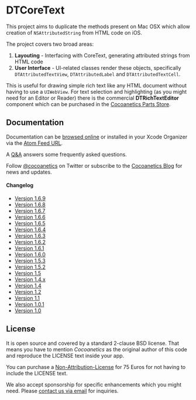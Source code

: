 DTCoreText
==========

This project aims to duplicate the methods present on Mac OSX which allow creation of `NSAttributedString` from HTML code on iOS. 

The project covers two broad areas:

1. **Layouting** - Interfacing with CoreText, generating attributed strings from HTML code
2. **User Interface** - UI-related classes render these objects, specifically `DTAttributedTextView`, `DTAttributedLabel` and `DTAttributedTextCell`.

This is useful for drawing simple rich text like any HTML document without having to use a `UIWebView`. For text selection and highlighting (as you might need for an Editor or Reader) there is the commercial **DTRichTextEditor** component which can be purchased in the [Cocoanetics Parts Store](http://www.cocoanetics.com/parts/dtrichtexteditor/).

Documentation
-------------

Documentation can be [browsed online](https://docs.cocoanetics.com/DTCoreText) or installed in your Xcode Organizer via the [Atom Feed URL](https://docs.cocoanetics.com/DTCoreText/DTCoreText.atom).

A [Q&A](http://www.cocoanetics.com/2011/08/nsattributedstringhtml-qa/) answers some frequently asked questions.

Follow [@cocoanetics](http://twitter.com/cocoanetics) on Twitter or subscribe to the [Cocoanetics Blog](http://www.cocoanetics.com) for news and updates.

#### Changelog

- [Version 1.6.9](http://www.cocoanetics.com/2013/11/dtcoretext-1-6-9/)
- [Version 1.6.8](http://www.cocoanetics.com/2013/10/dtcoretext-1-6-8/)
- [Version 1.6.7](http://www.cocoanetics.com/2013/09/dtcoretext-1-6-7/)
- [Version 1.6.6](http://www.cocoanetics.com/2013/08/dtcoretext-1-6-6/)
- [Version 1.6.5](http://www.cocoanetics.com/2013/08/dtcoretext-1-6-5/)
- [Version 1.6.4](http://www.cocoanetics.com/2013/08/dtcoretext-1-6-4/)
- [Version 1.6.3](http://www.cocoanetics.com/2013/08/dtcoretext-1-6-3-dtrichtexteditor-1-6-2/)
- [Version 1.6.2](http://www.cocoanetics.com/2013/08/dtcoretext-1-6-2/)
- [Version 1.6.1](http://www.cocoanetics.com/2013/07/dtcoretext-1-6-1/)
- [Version 1.6.0](http://www.cocoanetics.com/2013/07/dtcoretext-1-6/)
- [Version 1.5.3](http://www.cocoanetics.com/2013/06/dtcoretext-1-5-3/)
- [Version 1.5.2](http://www.cocoanetics.com/2013/05/dtcoretext-1-5-2/)
- [Version 1.5](http://www.cocoanetics.com/2013/05/rich-text-update-1-5/)
- [Version 1.4.x](http://www.cocoanetics.com/2013/04/dtcoretext-1-4-2/)
- [Version 1.4](http://www.cocoanetics.com/2013/04/rich-text-update-1-4/)
- [Version 1.2](http://www.cocoanetics.com/2013/01/dtcoretext-1-2-0/)
- [Version 1.1](http://www.cocoanetics.com/2012/12/dtcoretext-1-1/)
- [Version 1.0.1](http://www.cocoanetics.com/2012/04/dtcoretext-1-0-1-linker-flags-and-rich-text-news/)
- [Version 1.0](http://www.cocoanetics.com/2012/02/dtrichtexteditor-dtcoretext-news/)

License
-------

It is open source and covered by a standard 2-clause BSD license. That means you have to mention *Cocoanetics* as the original author of this code and reproduce the LICENSE text inside your app. 

You can purchase a [Non-Attribution-License](https://www.cocoanetics.com/order/?product_id=DTCoreText) for 75 Euros for not having to include the LICENSE text.

We also accept sponsorship for specific enhancements which you might need. Please [contact us via email](mailto:oliver@cocoanetics.com?subject=DTCoreText) for inquiries.
